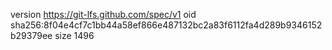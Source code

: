 version https://git-lfs.github.com/spec/v1
oid sha256:8f04e4cf7c1bb44a58ef866e487132bc2a83f6112fa4d289b9346152b29379ee
size 1496
